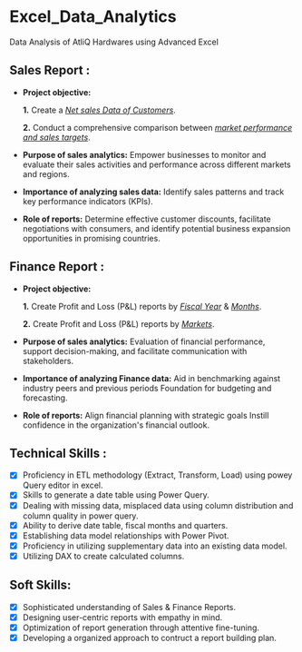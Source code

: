 # Excel_Data_Analytics
Data Analysis of AtliQ Hardwares using Advanced Excel

## Sales Report :


- **Project objective:** 

    **1.** Create a _[Net sales Data of Customers](https://github.com/rishi0605/Excel_Data_Analytics/blob/main/Net%20Sales%20Data%20of%20%20Customers.pdf)_.

    **2.** Conduct a comprehensive comparison between _[market performance and sales targets](https://github.com/rishi0605/Excel_Data_Analytics/blob/main/Market%20performance%20VS%20Targets.pdf)_.

- **Purpose of sales analytics:** Empower businesses to monitor and evaluate their sales activities and performance across different markets and regions.

- **Importance of analyzing sales data:** Identify sales patterns and track key performance indicators (KPIs).

- **Role of reports:** Determine effective customer discounts, facilitate negotiations with consumers, and identify potential business expansion opportunities in promising countries.


## Finance Report :

- **Project objective:** 

    **1.** Create Profit and Loss (P&L) reports by _[Fiscal Year](https://github.com/rishi0605/Excel_Data_Analytics/blob/main/Profit%20%26%20Loss%20by%20fiscal%20year.pdf)_ & _[Months](https://github.com/rishi0605/Excel_Data_Analytics/blob/main/Gross%20Margin%20%25%20by%20Quaters.pdf)_.


   **2.** Create Profit and Loss (P&L) reports by _[Markets](https://github.com/rishi0605/Excel_Data_Analytics/blob/main/profit%20%26%20Loss%20for%20Markets.pdf)_.



- **Purpose of sales analytics:** Evaluation of financial performance, support decision-making, and facilitate communication with stakeholders.

- **Importance of analyzing Finance data:** Aid in benchmarking against industry peers and previous periods Foundation for budgeting and forecasting.

- **Role of reports:** Align financial planning with strategic goals Instill confidence in the organization's financial outlook.


## Technical Skills :
- [x]	Proficiency in ETL methodology (Extract, Transform, Load) using powey Query editor in excel.
- [x]	Skills to generate a date table using Power Query.
- [x]	Dealing with missing data, misplaced data using column distribution and column quality in power query.
- [x]	Ability to derive date table, fiscal months and quarters.
- [x]	Establishing data model relationships with Power Pivot.
- [x]	Proficiency in utilizing supplementary data into an existing data model.
- [x]	Utilizing DAX to create calculated columns.

## Soft Skills:
- [x]	Sophisticated understanding of Sales & Finance Reports.
- [x]	Designing user-centric reports with empathy in mind.
- [x]	Optimization of report generation through attentive fine-tuning.
- [x]	Developing a organized approach to contruct a report building plan.
